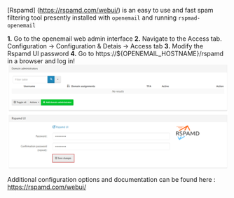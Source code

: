 [Rspamd] (https://rspamd.com/webui/) is an easy to use and fast spam filtering tool presently installed with `openemail` and running `rspmad-openemail`

**1\.**  Go to the openemail web admin interface
**2\.**  Navigate to the Access tab. Configuration -> Configuration & Detais -> Access tab
**3\.**  Modify the Rspamd UI password
**4\.**  Go to https://${OPENEMAIL_HOSTNAME}/rspamd in a browser and log in!
![](images/openemail-rspamd-ui.png)

Additional configuration options and documentation can be found here : https://rspamd.com/webui/
